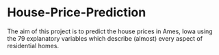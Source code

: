 # House-Price-Prediction

The aim of this project is to predict the house prices in Ames, Iowa using the 79 explanatory variables which describe (almost) every aspect of residential homes.
